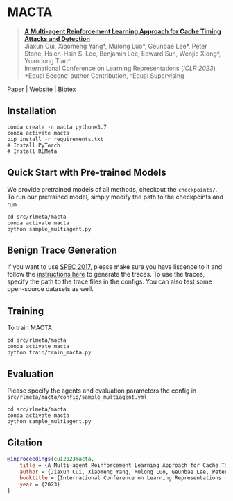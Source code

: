 # MACTA

> [**A Multi-agent Reinforcement Learning Approach for Cache Timing Attacks and Detection**](https://openreview.net/forum?id=CDlHZ78-Xzi)\
> Jiaxun Cui, Xiaomeng Yang*, Mulong Luo*, Geunbae Lee*, Peter Stone, Hsien-Hsin S. Lee, Benjamin Lee, Edward Suh, Wenjie Xiong^, Yuandong Tian^\
> International Conference on Learning Representations (_ICLR 2023_)\
> \*Equal Second-author Contribution, ^Equal Supervising

[Paper](https://openreview.net/pdf?id=CDlHZ78-Xzi) | [Website]() | [Bibtex](#citation)

## Installation
```
conda create -n macta python=3.7
conda activate macta
pip install -r requirements.txt
# Install PyTorch
# Install RLMeta
```

## Quick Start with Pre-trained Models
We provide pretrained models of all methods, checkout the `checkpoints/`.
To run our pretrained model, simply modify the path to the checkpoints and run
```
cd src/rlmeta/macta
conda activate macta
python sample_multiagent.py
```

## Benign Trace Generation
If you want to use [SPEC 2017](https://www.spec.org/cpu2017/), please make sure you have liscence to it and follow the [instructions here](https://code.vt.edu/bearhw-public/rl-mem-trace) to generate the traces. To use the traces, specify the path to the trace files in the configs. You can also test some open-source datasets as well.

## Training
To train MACTA
```
cd src/rlmeta/macta
conda activate macta
python train/train_macta.py
```

## Evaluation
Please specify the agents and evaluation parameters the config in `src/rlmeta/macta/config/sample_multiagent.yml`
```
cd src/rlmeta/macta
conda activate macta
python sample_multiagent.py
```

## Citation
```bibtex
@inproceedings{cui2023macta,
    title = {A Multi-agent Reinforcement Learning Approach for Cache Timing Attacks and Detection},
    author = {Jiaxun Cui, Xiaomeng Yang, Mulong Luo, Geunbae Lee, Peter Stone, Hsien-Hsin S. Lee, Benjamin Lee, Edward Suh, Wenjie Xiong, Yuandong Tian},
    booktitle = {International Conference on Learning Representations (ICLR)},
    year = {2023}
}
```
